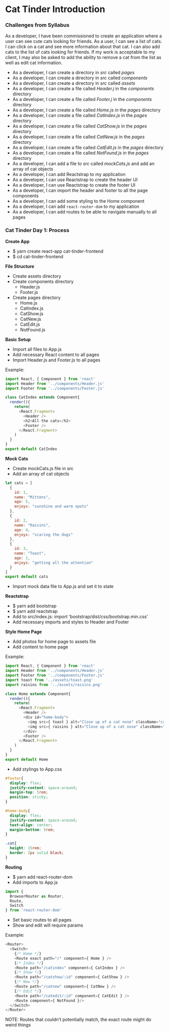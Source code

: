 # Cat Tinder Introduction

### Challenges from Syllabus
As a developer, I have been commissioned to create an application where a user can see cute cats looking for friends. As a user, I can see a list of cats. I can click on a cat and see more information about that cat. I can also add cats to the list of cats looking for friends. If my work is acceptable to my client, I may also be asked to add the ability to remove a cat from the list as well as edit cat information.

- As a developer, I can create a directory in *src* called *pages*
- As a developer, I can create a directory in *src* called *components*
- As a developer, I can create a directory in *src* called *assets*
- As a developer, I can create a file called *Header.j* in the *components* directory
- As a developer, I can create a file called *Footer.j* in the *components* directory
- As a developer, I can create a file called *Home.js* in the *pages* directory
- As a developer, I can create a file called *CatIndex.js* in the *pages* directory
- As a developer, I can create a file called *CatShow.js* in the *pages* directory
- As a developer, I can create a file called *CatNew.js* in the *pages* directory
- As a developer, I can create a file called *CatEdit.js* in the *pages* directory
- As a developer, I can create a file called *NotFound.js* in the *pages* directory
- As a developer, I can add a file to *src* called *mockCats.js* and add an array of cat objects
- As a developer, I can add Reactstrap to my application
- As a developer, I can use Reactstrap to create the header UI
- As a developer, I can use Reactstrap to create the footer UI
- As a developer, I can import the header and footer to all the page components
- As a developer, I can add some styling to the Home component
- As a developer, I can add `react-router-dom` to my application
- As a developer, I can add routes to be able to navigate manually to all pages

### Cat Tinder Day 1: Process

**Create App**
- $ yarn create react-app cat-tinder-frontend
- $ cd cat-tinder-frontend

**File Structure**
- Create assets directory
- Create components directory
  - Header.js
  - Footer.js
- Create pages directory
  - Home.js
  - CatIndex.js
  - CatShow.js
  - CatNew.js
  - CatEdit.js
  - NotFound.js

**Basic Setup**
- Import all files to App.js
- Add necessary React content to all pages
- Import Header.js and Footer.js to all pages

Example:
```javascript
import React, { Component } from 'react'
import Header from '../components/Header.js'
import Footer from '../components/Footer.js'

class CatIndex extends Component{
  render(){
    return(
      <React.Fragment>
        <Header />
        <h2>All the cats</h2>
        <Footer />
      </React.Fragment>
    )
  }
}
export default CatIndex
```

**Mock Cats**
- Create mockCats.js file in src
- Add an array of cat objects

```javascript
let cats = [
  {
    id: 1,
    name: "Mittens",
    age: 5,
    enjoys: "sunshine and warm spots"
  },
  {
    id: 2,
    name: "Raisins",
    age: 4,
    enjoys: "scaring the dogs"
  },
  {
    id: 3,
    name: "Toast",
    age: 1,
    enjoys: "getting all the attention"
  }
]
export default cats
```
- Import mock data file to App.js and set it to state

**Reactstrap**  
- $ yarn add bootstrap
- $ yarn add reactstrap
- Add to src/index.js: import 'bootstrap/dist/css/bootstrap.min.css'
- Add necessary imports and styles to Header and Footer

**Style Home Page**
- Add photos for home page to assets file
- Add content to home page

Example:
```javascript
import React, { Component } from 'react'
import Header from '../components/Header.js'
import Footer from '../components/Footer.js'
import toast from '../assets/toast.png'
import raisins from '../assets/raisins.png'

class Home extends Component{
  render(){
    return(
      <React.Fragment>
        <Header />
        <div id="home-body">
          <img src={ toast } alt="Close up of a cat nose" className="cat"/>
          <img src={ raisins } alt="Close up of a cat nose" className="cat"/>
        </div>
        <Footer />
      </React.Fragment>
    )
  }
}
export default Home
```
- Add stylings to App.css

```css
#footer{
  display: flex;
  justify-content: space-around;
  margin-top: 5rem;
  position: sticky;
}

#home-body{
  display: flex;
  justify-content: space-around;
  text-align: center;
  margin-bottom: 5rem;
}

.cat{
  height: 15rem;
  border: 2px solid black;
}
```

**Routing**
- $ yarn add react-router-dom
- Add imports to App.js

```javascript
import {
  BrowserRouter as Router,
  Route,
  Switch
} from 'react-router-dom'
```

- Set basic routes to all pages
- Show and edit will require params

Example:
```javascript
<Router>
  <Switch>
    {/* Home */}
    <Route exact path="/" component={ Home } />
    {/* Index */}
    <Route path="/catindex" component={ CatIndex } />
    {/* Show */}
    <Route path="/catshow/:id" component={ CatShow } />
    {/* New */}
    <Route path="/catnew" component={ CatNew } />
    {/* Edit */}
    <Route path="/catedit/:id" component={ CatEdit } />
    <Route component={ NotFound }/>
  </Switch>
</Router>
```
NOTE: Routes that couldn’t potentially match, the exact route might do weird things
